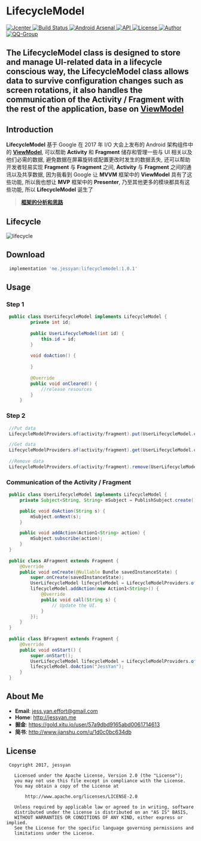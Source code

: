 # LifecycleModel
[ ![Jcenter](https://img.shields.io/badge/Jcenter-v1.0.1-brightgreen.svg?style=flat-square) ](https://bintray.com/jessyancoding/maven/lifecyclemodel/1.0.1/link)
[ ![Build Status](https://travis-ci.org/JessYanCoding/LifecycleModel.svg?branch=master) ](https://travis-ci.org/JessYanCoding/LifecycleModel)
[ ![Android Arsenal](https://img.shields.io/badge/Android%20Arsenal-LifecycleModel-brightgreen.svg?style=flat-square) ](https://android-arsenal.com/details/1/6545)
[ ![API](https://img.shields.io/badge/API-14%2B-blue.svg?style=flat-square) ](https://developer.android.com/about/versions/android-4.0.html)
[ ![License](http://img.shields.io/badge/License-Apache%202.0-blue.svg?style=flat-square) ](http://www.apache.org/licenses/LICENSE-2.0)
[ ![Author](https://img.shields.io/badge/Author-JessYan-orange.svg?style=flat-square) ](https://www.jianshu.com/u/1d0c0bc634db)
[ ![QQ-Group](https://img.shields.io/badge/QQ群-301733278-orange.svg?style=flat-square) ](https://shang.qq.com/wpa/qunwpa?idkey=1a5dc5e9b2e40a780522f46877ba243eeb64405d42398643d544d3eec6624917)

## The LifecycleModel class is designed to store and manage UI-related data in a lifecycle conscious way, the LifecycleModel class allows data to survive configuration changes such as screen rotations,  it also handles the communication of the Activity / Fragment with the rest of the application, base on [ViewModel](https://developer.android.google.cn/topic/libraries/architecture/viewmodel.html)

## Introduction
**LifecycleModel** 基于 Google 在 2017 年 I/O 大会上发布的 Android 架构组件中的 [**ViewModel**](https://developer.android.google.cn/topic/libraries/architecture/viewmodel.html), 可以帮助 **Activity** 和 **Fragment** 储存和管理一些与 UI 相关以及他们必需的数据, 避免数据在屏幕旋转或配置更改时发生的数据丢失, 还可以帮助开发者轻易实现 **Fragment** 与 **Fragment** 之间, **Activity** 与 **Fragment** 之间的通讯以及共享数据, 因为我看到 Google 让 **MVVM** 框架中的 **ViewModel** 具有了这些功能, 所以我也想让 **MVP** 框架中的 **Presenter**, 乃至其他更多的模块都具有这些功能, 所以 **LifecycleModel** 诞生了 

> [**框架的分析和思路**](https://juejin.im/post/5a31f6b951882503eb4b4b21)

## Lifecycle
![lifecycle](https://raw.githubusercontent.com/JessYanCoding/LifecycleModel/master/art/Lifecyclemodel-lifecycle.jpg)

## Download
``` gradle
 implementation 'me.jessyan:lifecyclemodel:1.0.1'
```

## Usage
### Step 1
```java
 public class UserLifecycleModel implements LifecycleModel {
         private int id;
 
         public UserLifecycleModel(int id) {
             this.id = id;
         }
         
         void doAction() {
         
         }
 
         @Override
         public void onCleared() {
             //release resources
         }
     }
```

### Step 2
```java
 //Put data
 LifecycleModelProviders.of(activity/fragment).put(UserLifecycleModel.class.getName(), new UserLifecycleModel(1));  

 //Get data
 LifecycleModelProviders.of(activity/fragment).get(UserLifecycleModel.class.getName());  
 
 //Remove data
 LifecycleModelProviders.of(activity/fragment).remove(UserLifecycleModel.class.getName());
```

### Communication of the Activity / Fragment
```java
 public class UserLifecycleModel implements LifecycleModel {
     private Subject<String, String> mSubject = PublishSubject.create();

     public void doAction(String s) {
         mSubject.onNext(s);
     }

     public void addAction(Action1<String> action) {
         mSubject.subscribe(action);
     }
 }
 
 public class AFragment extends Fragment {
     @Override
     public void onCreate(@Nullable Bundle savedInstanceState) {
         super.onCreate(savedInstanceState);
         UserLifecycleModel lifecycleModel = LifecycleModelProviders.of(getActivity()).get(UserLifecycleModel.class.getName());
         lifecycleModel.addAction(new Action1<String>() {
             @Override
             public void call(String s) {
                 // Update the UI.
             }
         });
     }
 }
 
 public class BFragment extends Fragment {
     @Override
     public void onStart() {
         super.onStart();
         UserLifecycleModel lifecycleModel = LifecycleModelProviders.of(getActivity()).get(UserLifecycleModel.class.getName());
         lifecycleModel.doAction("JessYan");
     }
 }
```


## About Me
* **Email**: <jess.yan.effort@gmail.com>
* **Home**: <http://jessyan.me>
* **掘金**: <https://gold.xitu.io/user/57a9dbd9165abd0061714613>
* **简书**: <http://www.jianshu.com/u/1d0c0bc634db>

## License
```
 Copyright 2017, jessyan

   Licensed under the Apache License, Version 2.0 (the "License");
   you may not use this file except in compliance with the License.
   You may obtain a copy of the License at

       http://www.apache.org/licenses/LICENSE-2.0

   Unless required by applicable law or agreed to in writing, software
   distributed under the License is distributed on an "AS IS" BASIS,
   WITHOUT WARRANTIES OR CONDITIONS OF ANY KIND, either express or implied.
   See the License for the specific language governing permissions and
   limitations under the License.
```
